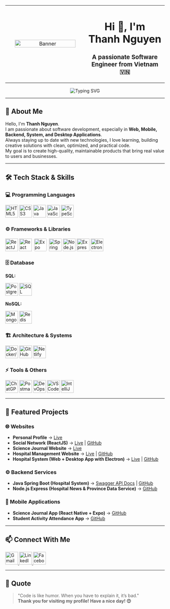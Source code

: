 

<div align="center">
  <table>
    <tr>
      <!-- Cột ảnh -->
      <td align="center" width="50%">
        <img src="https://media0.giphy.com/media/v1.Y2lkPTc5MGI3NjExcHFobG55bW56NjBwNmE0OXU1YnhkeXZsbnBqeGJmaWR5cm10eTQydiZlcD12MV9pbnRlcm5hbF9naWZfYnlfaWQmY3Q9Zw/FYvmPP1tlXFzOR9mtk/giphy.gif" width="90%" alt="Banner" />
      </td>
      <!-- Cột text -->
      <td align="center" width="50%">
        <h1>Hi 👋, I'm Thanh Nguyen</h1>
        <h3>A passionate Software Engineer from Vietnam 🇻🇳</h3>
      </td>
    </tr>
  </table>
</div>



<p align="center">
  <img src="https://readme-typing-svg.demolab.com?font=Fira+Code&pause=1000&color=36BCF7&center=true&vCenter=true&width=500&lines=Welcome+to+my+GitHub+Profile!;Coding+is+my+passion;Always+learning+new+things!" alt="Typing SVG" />
</p>

---

## 👋 About Me

Hello, I'm **Thanh Nguyen**.  
I am passionate about software development, especially in **Web, Mobile, Backend, System, and Desktop Applications**.  
Always staying up to date with new technologies, I love learning, building creative solutions with clean, optimized, and practical code.  
My goal is to create high-quality, maintainable products that bring real value to users and businesses.

---

## 🛠️ Tech Stack & Skills

### 💻 Programming Languages
<p>
  <img src="https://cdn.jsdelivr.net/gh/devicons/devicon/icons/html5/html5-original.svg" width="40" title="HTML5"/>
  <img src="https://cdn.jsdelivr.net/gh/devicons/devicon/icons/css3/css3-original.svg" width="40" title="CSS3"/>
  <img src="https://cdn.jsdelivr.net/gh/devicons/devicon/icons/java/java-original.svg" width="40" title="Java"/>
  <img src="https://cdn.jsdelivr.net/gh/devicons/devicon/icons/javascript/javascript-original.svg" width="40" title="JavaScript"/>
  <img src="https://cdn.jsdelivr.net/gh/devicons/devicon/icons/typescript/typescript-original.svg" width="40" title="TypeScript"/>
</p>

### ⚙️ Frameworks & Libraries
<p>
  <img src="https://cdn.jsdelivr.net/gh/devicons/devicon/icons/react/react-original.svg" width="40" title="ReactJS"/>
  <img src="https://reactnative.dev/img/header_logo.svg" width="40" title="React Native"/>
  <img src="https://cdn.simpleicons.org/expo/000000/FFFFFF" width="40" title="Expo" style="background-color:white;border-radius:6px;padding:3px"/>
  <img src="https://cdn.jsdelivr.net/gh/devicons/devicon/icons/spring/spring-original.svg" width="40" title="Spring Boot"/>
  <img src="https://cdn.jsdelivr.net/gh/devicons/devicon/icons/nodejs/nodejs-original.svg" width="40" title="Node.js"/>
  <img src="https://cdn.jsdelivr.net/gh/devicons/devicon/icons/express/express-original.svg" width="40" title="ExpressJS"/>
  <img src="https://cdn.jsdelivr.net/gh/devicons/devicon/icons/electron/electron-original.svg" width="40" title="ElectronJS"/>
</p>

### 🗄️ Database
**SQL:**  
<p>
  <img src="https://cdn.jsdelivr.net/gh/devicons/devicon/icons/postgresql/postgresql-original.svg" width="40" title="PostgreSQL"/>
  <img src="https://cdn.jsdelivr.net/gh/devicons/devicon/icons/microsoftsqlserver/microsoftsqlserver-plain.svg" width="40" title="SQL Server"/>
</p>

**NoSQL:**  
<p>
  <img src="https://cdn.jsdelivr.net/gh/devicons/devicon/icons/mongodb/mongodb-original.svg" width="40" title="MongoDB"/>
  <img src="https://cdn.jsdelivr.net/gh/devicons/devicon/icons/redis/redis-original.svg" width="40" title="Redis"/>
</p>

### 🏗️ Architecture & Systems
<p>
  <img src="https://cdn.jsdelivr.net/gh/devicons/devicon/icons/docker/docker-original.svg" width="40" title="Docker/Microservices"/>
  <img src="https://cdn.jsdelivr.net/gh/devicons/devicon/icons/github/github-original.svg" width="40" title="GitHub Actions"/>
  <img src="https://cdn.jsdelivr.net/gh/devicons/devicon/icons/netlify/netlify-original.svg" width="40" title="Netlify"/>
</p>

### ⚡ Tools & Others
<p>
  <img src="https://cdn.simpleicons.org/openai/10a37f" width="40" title="ChatGPT" />
  <img src="https://cdn.jsdelivr.net/gh/devicons/devicon/icons/postman/postman-original.svg" width="40" title="Postman"/>
  <img src="https://cdn.jsdelivr.net/gh/devicons/devicon/icons/azuredevops/azuredevops-original.svg" width="40" title="DevOps"/>
  <img src="https://cdn.jsdelivr.net/gh/devicons/devicon/icons/vscode/vscode-original.svg" width="40" title="VS Code"/>
  <img src="https://cdn.jsdelivr.net/gh/devicons/devicon/icons/intellij/intellij-original.svg" width="40" title="IntelliJ IDEA"/>
</p>

---

## 📌 Featured Projects

### 🌐 Websites
- **Personal Profile** → [Live](https://element-trac-group.id.vn/)  
- **Social Network (ReactJS)** → [Live](https://thread-town.element-trac-group.id.vn/) | [GitHub](https://github.com/Thanh123st/react-social-network)  
- **Science Journal Website** → [Live](https://tapchikhoahoc.element-trac-group.id.vn/)  
- **Hospital Management Website** → [Live](https://hospital.element-trac-group.id.vn/) | [GitHub](https://github.com/Thanh123st/react-hospital-patient)  
- **Hospital System (Web + Desktop App with Electron)** → [Live](https://staff-hospital.element-trac-group.id.vn/login) | [GitHub](https://github.com/Thanh123st/react-electron-hospital-staff)  

### ⚙️ Backend Services
- **Java Spring Boot (Hospital System)** → [Swagger API Docs](https://spring-api-u4ro.onrender.com/swagger-ui/index.html) | [GitHub](https://github.com/Thanh123st/java-spring-boot-web-service-hospital)  
- **Node.js Express (Hospital News & Province Data Service)** → [GitHub](https://github.com/Thanh123st/nodejs-express-hospital-news)  

### 📱 Mobile Applications
- **Science Journal App (React Native + Expo)** → [GitHub](https://github.com/Thanh123st/react-native-expo-tapchikhoahoc)  
- **Student Activity Attendance App** → [GitHub](https://github.com/Thanh123st/react-native-expo-hoatdongsinhvien)  

---

## 📫 Connect With Me

<p align="left">
  <a href="https://mail.google.com/mail/?view=cm&fs=1&to=hoctrohoangthanh@gmail.com" target="_blank">
    <img src="https://cdn.jsdelivr.net/gh/devicons/devicon/icons/google/google-original.svg" alt="Gmail" width="40" height="40" />
  </a>
  <a href="https://www.linkedin.com/in/thanh-nguyễn-aaab0836a" target="_blank">
    <img src="https://cdn.jsdelivr.net/gh/devicons/devicon/icons/linkedin/linkedin-original.svg" alt="LinkedIn" width="40" height="40" />
  </a>
  <a href="https://www.facebook.com/nguyen.thanh.929165" target="_blank">
    <img src="https://cdn.jsdelivr.net/gh/devicons/devicon/icons/facebook/facebook-original.svg" alt="Facebook" width="40" height="40" />
  </a>
</p>

---

## 📝 Quote

> "Code is like humor. When you have to explain it, it’s bad."  
> **Thank you for visiting my profile! Have a nice day! 😊**

